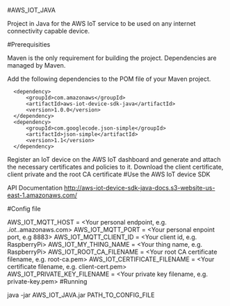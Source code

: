 #AWS_IOT_JAVA

Project in Java for the AWS IoT service to be used on any internet connectivity capable device.

#Prerequisities

Maven is the only requirement for building the project. Dependencies are managed by Maven.

Add the following dependencies to the POM file of your Maven project.

      <dependency>
          <groupId>com.amazonaws</groupId>
          <artifactId>aws-iot-device-sdk-java</artifactId>
          <version>1.0.0</version>
      </dependency>
      <dependency>
          <groupId>com.googlecode.json-simple</groupId>
          <artifactId>json-simple</artifactId>
          <version>1.1</version>
      </dependency>
Register an IoT device on the AWS IoT dashboard and generate and attach the necessary certificates and policies to it.
Download the client certificate, client private and the root CA certificate
#Use the AWS IoT device SDK

API Documentation
http://aws-iot-device-sdk-java-docs.s3-website-us-east-1.amazonaws.com/

#Config file

AWS_IOT_MQTT_HOST = <Your personal endpoint, e.g. *.iot.*.amazonaws.com>
AWS_IOT_MQTT_PORT = <Your personal enpoint port, e.g 8883>
AWS_IOT_MQTT_CLIENT_ID = <Your client id, e.g. RaspberryPi>
AWS_IOT_MY_THING_NAME = <Your thing name, e.g. RaspberryPi>
AWS_IOT_ROOT_CA_FILENAME = <Your root CA certificate filename, e.g. root-ca.pem>
AWS_IOT_CERTIFICATE_FILENAME = <Your certificate filename, e.g. client-cert.pem>
AWS_IOT_PRIVATE_KEY_FILENAME = <Your private key filename, e.g. private-key.pem>
#Running

java -jar AWS_IOT_JAVA.jar PATH_TO_CONFIG_FILE
